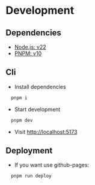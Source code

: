 # Development

## Dependencies

* [Node.js: v22](https://nodejs.org/en)
* [PNPM: v10](https://pnpm.io/)

## Cli

* Install dependencies

```bash
  pnpm i
```

* Start development

```bash
  pnpm dev
```

* Visit [http://localhost:5173](http://localhost:5173)

## Deployment

* If you want use github-pages:

```bash
  pnpm run deploy
```
